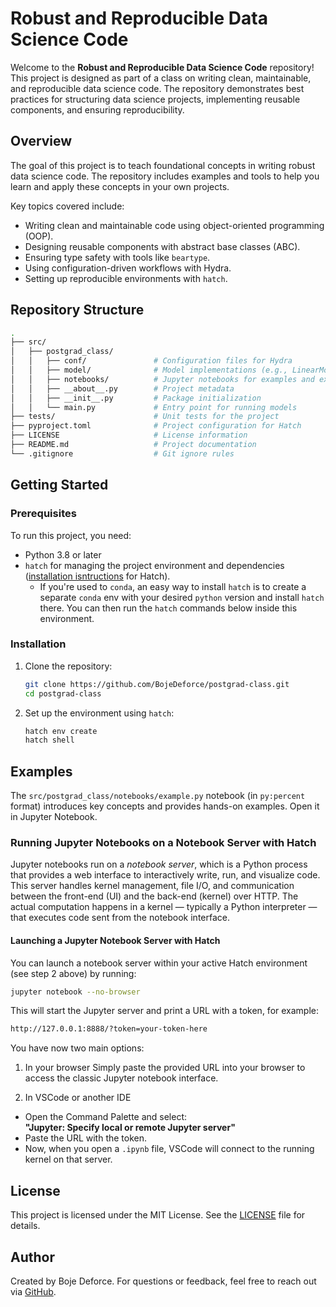 # Robust and Reproducible Data Science Code

Welcome to the **Robust and Reproducible Data Science Code** repository! This project is designed as part of a class on writing clean, maintainable, and reproducible data science code. The repository demonstrates best practices for structuring data science projects, implementing reusable components, and ensuring reproducibility.

## Overview

The goal of this project is to teach foundational concepts in writing robust data science code. The repository includes examples and tools to help you learn and apply these concepts in your own projects.

Key topics covered include:
- Writing clean and maintainable code using object-oriented programming (OOP).
- Designing reusable components with abstract base classes (ABC).
- Ensuring type safety with tools like `beartype`.
- Using configuration-driven workflows with Hydra.
- Setting up reproducible environments with `hatch`.

## Repository Structure

```bash
.
├── src/
│   ├── postgrad_class/
│   │   ├── conf/               # Configuration files for Hydra
│   │   ├── model/              # Model implementations (e.g., LinearModel, SimpleNNModel)
│   │   ├── notebooks/          # Jupyter notebooks for examples and exercises
│   │   ├── __about__.py        # Project metadata
│   │   ├── __init__.py         # Package initialization
│   │   └── main.py             # Entry point for running models
├── tests/                      # Unit tests for the project
├── pyproject.toml              # Project configuration for Hatch
├── LICENSE                     # License information
├── README.md                   # Project documentation
└── .gitignore                  # Git ignore rules
```


## Getting Started

### Prerequisites

To run this project, you need:
- Python 3.8 or later
- `hatch` for managing the project environment and dependencies ([installation isntructions](https://hatch.pypa.io/1.13/install/#macos) for Hatch).
   - If you're used to `conda`, an easy way to install `hatch` is to create a separate `conda` env with your desired `python` version and install `hatch` there. You can then run the `hatch` commands below inside this environment.

### Installation

1. Clone the repository:
   ```bash
   git clone https://github.com/BojeDeforce/postgrad-class.git
   cd postgrad-class

2. Set up the environment using `hatch`:
    ```bash
    hatch env create
    hatch shell
    ```
## Examples
The `src/postgrad_class/notebooks/example.py` notebook (in `py:percent` format) introduces key concepts and provides hands-on examples. Open it in Jupyter Notebook.
### Running Jupyter Notebooks on a Notebook Server with Hatch

Jupyter notebooks run on a *notebook server*, which is a Python process that provides a web interface to interactively write, run, and visualize code. This server handles kernel management, file I/O, and communication between the front-end (UI) and the back-end (kernel) over HTTP. The actual computation happens in a kernel — typically a Python interpreter — that executes code sent from the notebook interface.

#### Launching a Jupyter Notebook Server with Hatch

You can launch a notebook server within your active Hatch environment (see step 2 above) by running:
```bash
jupyter notebook --no-browser
```

This will start the Jupyter server and print a URL with a token, for example:

```bash
http://127.0.0.1:8888/?token=your-token-here
```
You have now two main options:

1. In your browser
Simply paste the provided URL into your browser to access the classic Jupyter notebook interface.

2. In VSCode or another IDE

- Open the Command Palette and select:  
  **"Jupyter: Specify local or remote Jupyter server"**
- Paste the URL with the token.
- Now, when you open a `.ipynb` file, VSCode will connect to the running kernel on that server.

## License
This project is licensed under the MIT License. See the [LICENSE](LICENSE) file for details.

## Author

Created by Boje Deforce. For questions or feedback, feel free to reach out via [GitHub](https://github.com/B-Deforce).
